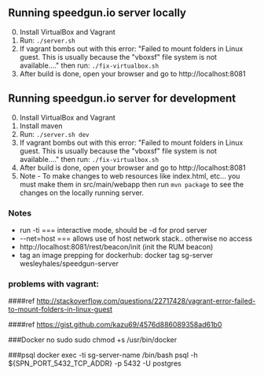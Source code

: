 ## Running speedgun.io server locally

0. Install VirtualBox and Vagrant
1. Run: ```./server.sh```
2. If vagrant bombs out with this error: "Failed to mount folders in Linux guest. This is usually because the "vboxsf" file system is not available...." then run: ```./fix-virtualbox.sh```
3. After build is done, open your browser and go to http://localhost:8081

## Running speedgun.io server for development

0. Install VirtualBox and Vagrant
1. Install maven
2. Run: ```./server.sh dev```
3. If vagrant bombs out with this error: "Failed to mount folders in Linux guest. This is usually because the "vboxsf" file system is not available...." then run: ```./fix-virtualbox.sh```
4. After build is done, open your browser and go to http://localhost:8081
5. Note - To make changes to web resources like index.html, etc... you must make them in src/main/webapp then run ```mvn package``` to see the changes on the locally running server.


### Notes

* run -ti === interactive mode, should be -d for prod server
* --net=host === allows use of host network stack.. otherwise no access
* http://localhost:8081/rest/beacon/init (init the RUM beacon)
* tag an image prepping for dockerhub: docker tag sg-server wesleyhales/speedgun-server

### problems with vagrant:

####ref http://stackoverflow.com/questions/22717428/vagrant-error-failed-to-mount-folders-in-linux-guest

####ref https://gist.github.com/kazu69/4576d886089358ad61b0

###Docker no sudo
sudo chmod +s /usr/bin/docker

###psql
docker exec -ti sg-server-name /bin/bash
psql -h ${SPN_PORT_5432_TCP_ADDR} -p 5432 -U postgres
